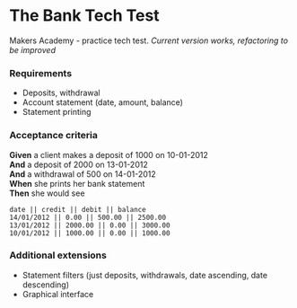# The Bank Tech Test
Makers Academy - practice tech test.
*Current version works, refactoring to be improved*

### Requirements
* Deposits, withdrawal
* Account statement (date, amount, balance)
* Statement printing

### Acceptance criteria

**Given** a client makes a deposit of 1000 on 10-01-2012  
**And** a deposit of 2000 on 13-01-2012  
**And** a withdrawal of 500 on 14-01-2012  
**When** she prints her bank statement  
**Then** she would see  


```
date || credit || debit || balance
14/01/2012 || 0.00 || 500.00 || 2500.00
13/01/2012 || 2000.00 || 0.00 || 3000.00
10/01/2012 || 1000.00 || 0.00 || 1000.00
```

### Additional extensions

* Statement filters (just deposits, withdrawals, date ascending, date descending)
* Graphical interface

